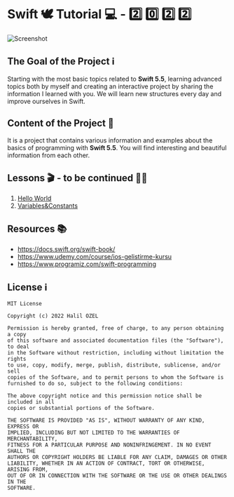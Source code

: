 # Swift 🕊 Tutorial 💻 - 2️⃣ 0️⃣ 2️⃣ 2️⃣

![Screenshot](https://miro.medium.com/max/1400/1*4IWsNF0FGF9zhMuipgN5Tw.jpeg)

## The Goal of the Project ℹ️

Starting with the most basic topics related to **Swift 5.5**, learning advanced topics both by myself and creating an interactive project by sharing the information I learned with you. We will learn new structures every day and improve ourselves in Swift.

## Content of the Project 🤨
It is a project that contains various information and examples about the basics of programming with **Swift 5.5**. You will find interesting and beautiful information from each other. </br>


## Lessons 🎬 - to be continued 🤘🏻

1. [Hello World](https://github.com/halilozel1903/SwiftTutorial2022/blob/main/%2301-HelloWorld.playground/Contents.swift)
2. [Variables&Constants](https://github.com/halilozel1903/SwiftTutorial2022/blob/main/%2302-Variables%26Constants.playground/Contents.swift)


## Resources 📚

-  https://docs.swift.org/swift-book/
-  https://www.udemy.com/course/ios-gelistirme-kursu
-  https://www.programiz.com/swift-programming



## License ℹ️
```
MIT License

Copyright (c) 2022 Halil OZEL

Permission is hereby granted, free of charge, to any person obtaining a copy
of this software and associated documentation files (the "Software"), to deal
in the Software without restriction, including without limitation the rights
to use, copy, modify, merge, publish, distribute, sublicense, and/or sell
copies of the Software, and to permit persons to whom the Software is
furnished to do so, subject to the following conditions:

The above copyright notice and this permission notice shall be included in all
copies or substantial portions of the Software.

THE SOFTWARE IS PROVIDED "AS IS", WITHOUT WARRANTY OF ANY KIND, EXPRESS OR
IMPLIED, INCLUDING BUT NOT LIMITED TO THE WARRANTIES OF MERCHANTABILITY,
FITNESS FOR A PARTICULAR PURPOSE AND NONINFRINGEMENT. IN NO EVENT SHALL THE
AUTHORS OR COPYRIGHT HOLDERS BE LIABLE FOR ANY CLAIM, DAMAGES OR OTHER
LIABILITY, WHETHER IN AN ACTION OF CONTRACT, TORT OR OTHERWISE, ARISING FROM,
OUT OF OR IN CONNECTION WITH THE SOFTWARE OR THE USE OR OTHER DEALINGS IN THE
SOFTWARE.
```
 
